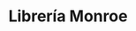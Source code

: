 ---
title: "Librería Monroe"
url: /ciudad-autonoma-de-buenos-aires/libreria-monroe/
shop: Schreibwaren
---
